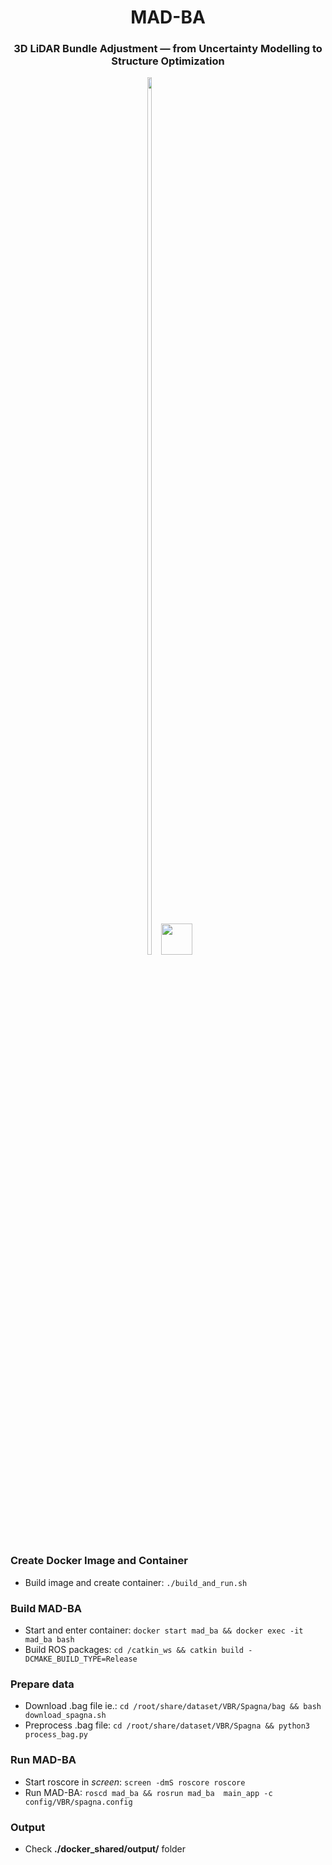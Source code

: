<div align="center">
    <h1>MAD-BA</h1>
    <h3>3D LiDAR Bundle Adjustment &mdash; from Uncertainty Modelling to Structure Optimization</h3>
</div>


<div align="center">
  <!-- Video Thumbnail -->
  <a href="https://www.youtube.com/watch?v=Uz1ST_lP8r4" target="_blank" style="display: inline-block;">
    <img src="https://img.youtube.com/vi/Uz1ST_lP8r4/0.jpg" style="width: 60%; display: block;">
  </a>

 <!-- Play Button -->
  <a href="https://www.youtube.com/watch?v=Uz1ST_lP8r4" target="_blank" style="display: inline-block;">
    <img src="https://upload.wikimedia.org/wikipedia/commons/b/b8/YouTube_play_button_icon_%282013%E2%80%932017%29.svg" 
         style="width: 50px; height: auto; margin-left: 5px;">
  </a>
</div>


### Create Docker Image and Container
- Build image and create container: ```./build_and_run.sh```

### Build MAD-BA
- Start and enter container: ```docker start mad_ba && docker exec -it mad_ba bash```
- Build ROS packages: ```cd /catkin_ws && catkin build -DCMAKE_BUILD_TYPE=Release```

### Prepare data
- Download .bag file ie.: 
```cd /root/share/dataset/VBR/Spagna/bag && bash download_spagna.sh```
- Preprocess .bag file: ```cd /root/share/dataset/VBR/Spagna && python3 process_bag.py```

### Run MAD-BA
- Start roscore in *screen*: ```screen -dmS roscore roscore```
- Run MAD-BA: ```roscd mad_ba && rosrun mad_ba  main_app -c config/VBR/spagna.config```

### Output
- Check **./docker_shared/output/** folder 